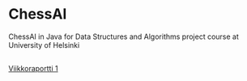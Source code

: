 # ChessAI
ChessAI in Java for Data Structures and Algorithms project course at University of Helsinki

## 

[Viikkoraportti 1](https://github.com/antlammi/ChessAI_TiRa/blob/master/documentation/WeekReport_1.md)
